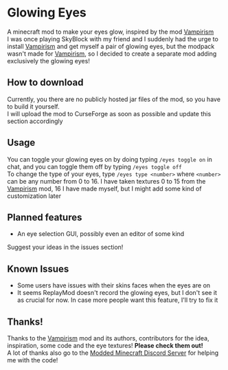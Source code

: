 # Glowing Eyes
A minecraft mod to make your eyes glow, inspired by the mod [Vampirism](https://github.com/TeamLapen/Vampirism)<br>
I was once playing SkyBlock with my friend and I suddenly had the urge to install [Vampirism](https://github.com/TeamLapen/Vampirism) and get myself a pair of glowing eyes, but the modpack wasn't made for [Vampirism](https://github.com/TeamLapen/Vampirism), so I decided to create a separate mod adding exclusively the glowing eyes!

## How to download
Currently, you there are no publicly hosted jar files of the mod, so you have to build it yourself.<br>
I will upload the mod to CurseForge as soon as possible and update this section accordingly

## Usage
You can toggle your glowing eyes on by doing typing `/eyes toggle on` in chat, and you can toggle them off by typing `/eyes toggle off`<br>
To change the type of your eyes, type `/eyes type <number>` where `<number>` can be any number from 0 to 16. I have taken textures 0 to 15 from the [Vampirism](https://github.com/TeamLapen/Vampirism) mod, 16 I have made myself, but I might add some kind of customization later

## Planned features
- An eye selection GUI, possibly even an editor of some kind

Suggest your ideas in the issues section!

## Known Issues
- Some users have issues with their skins faces when the eyes are on
- It seems ReplayMod doesn't record the glowing eyes, but I don't see it as crucial for now. In case more people want this feature, I'll try to fix it

## Thanks!
Thanks to the [Vampirism](https://github.com/TeamLapen/Vampirism) mod and its authors,
contributors for the idea, inspiration, some code and the eye textures! **Please check them out!**<br>
A lot of thanks also go to the [Modded Minecraft Discord Server](discord.gg/moddedmc) for helping me with the code!
